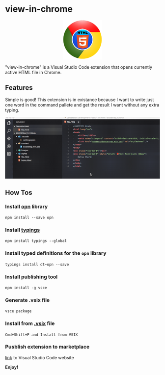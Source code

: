 # view-in-chrome
<p align="center">
	<img src="view-in-chrome-logo.png" alt="view-in-chrome-logo" />
</p>
"view-in-chrome" is a Visual Studio Code extension that opens currently active HTML file in Chrome.

## Features

Simple is good! This extension is in existance because I want to write just one word in the command pallete and get the result I want without any extra typing.

<p align="center">
	<img src="view-in-chrome-usage.gif" alt="view-in-chrome-usage" />
</p>

## How Tos

### Install [opn](https://github.com/sindresorhus/opn) library 
`npm install --save opn`

### Install [typings](https://www.npmjs.com/package/typings)
`npm install typings --global`

### Install typed definitions for the `opn` library
`typings install dt~opn --save`

### Install publishing tool 

`npm install -g vsce`

### Generate .vsix file 

`vsce package`

### Install from [.vsix](https://code.visualstudio.com/docs/editor/extension-gallery#_install-from-a-vsix) file

`Cmd+Shift+P and Install from VSIX`

### Pusblish extension to marketplace 

[link](https://code.visualstudio.com/docs/extensions/publish-extension#_publishing-extensions) to Visual Studio Code website


**Enjoy!**
